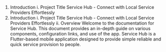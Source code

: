 1. Introduction
i. Project Title
Service Hub - Connect with Local Service Providers Effortlessly
1. Introduction
i. Project Title
Service Hub - Connect with Local Service Providers Effortlessly
ii. Overview
Welcome to the documentation for Service Hub. This document provides an
in-depth guide on various components, configuration links, and use of the
app. Service Hub is a Flutter-based mobile application designed to provide
simple reliable and quick service provision to people.
